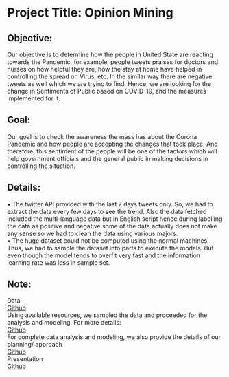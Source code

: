 # Project Title: Opinion Mining 
## Objective: 
Our objective is to determine how the people in United State are reacting towards the Pandemic, for example, people tweets praises for doctors and nurses on how helpful they are, how the stay at home have helped in controlling the spread on Virus, etc. In the similar way there are negative tweets as well which we are trying to find. Hence, we are looking for the change in Sentiments of Public based on COVID-19, and the measures implemented for it.
## Goal: 
Our goal is to check the awareness the mass has about the Corona Pandemic and how people are accepting the changes that took place. And therefore, this sentiment of the people will be one of the factors which will help government officials and the general public in making decisions in controlling the situation.
## Details:
•	 The twitter API provided with the last 7 days tweets only. So, we had to extract the data every few days to see the trend. Also the data fetched included the multi-language data but in English script hence during labelling the data as positive and negative some of the data actually does not make any sense so we had to clean the data using various majors. <br />
•	The huge dataset could not be computed using the normal machines. Thus, we had to sample the dataset into parts to execute the models. But even though the model tends to overfit very fast and the information learning rate was less in sample set. 
## Note:
Data  <br />
[Github](https://github.com/)   <br />
Using available resources, we sampled the data and proceeded for the analysis and modeling. For more details: <br />
[Github](https://github.com/Harikapenjerla/Opining-Mining/blob/master/OpinionMining_COVIDTweets.Rmd)  <br />
For complete data analysis and modeling, we also provide the details of our planning/ approach  <br />
[Github](https://github.com/)   <br />
Presentation  <br />
[Github](https://github.com/)    <br />


